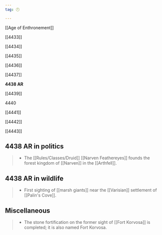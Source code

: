 ```yaml
---
tag: 🕛

---
```

[[Age of Enthronement]]


[[4433]]

[[4434]]

[[4435]]

[[4436]]

[[4437]]

**4438 AR**

[[4439]]

4440

[[4441]]

[[4442]]

[[4443]]



## 4438 AR in politics

>  - The [[Rules/Classes/Druid]] [[Narven Feathereyes]] founds the forest kingdom of [[Narven]] in the [[Arthfell]].


## 4438 AR in wildlife

>  - First sighting of [[marsh giants]] near the [[Varisian]] settlement of [[Palin's Cove]].


## Miscellaneous

>  - The stone fortification on the former sight of [[Fort Korvosa]] is completed; it is also named Fort Korvosa.






